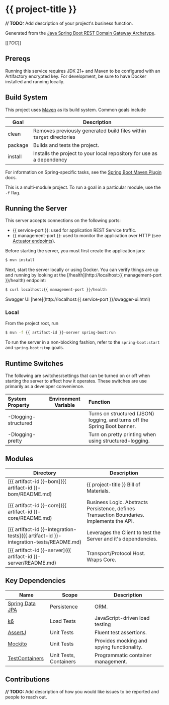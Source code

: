 # {{ project-title }}

**// TODO:** Add description of your project's business function.

Generated from the [Java Spring Boot REST Domain Gateway Archetype](https://github.com/p6m-archetypes/java-spring-boot-rest-domain-gateway-archetype). 

[[_TOC_]]

## Prereqs
Running this service requires JDK 21+ and Maven to be configured with an Artifactory encrypted key.
For development, be sure to have Docker installed and running locally.


## Build System
This project uses [Maven](https://maven.apache.org/) as its build system. Common goals include

| Goal    | Description                                                           |
|---------|-----------------------------------------------------------------------|
| clean   | Removes previously generated build files within `target` directories  |
| package | Builds and tests the project.                                         |
| install | Installs the project to your local repository for use as a dependency |

For information on Spring-specific tasks, see the [Spring Boot Maven Plugin](https://docs.spring.io/spring-boot/docs/current/maven-plugin/reference/htmlsingle/#?.?) docs.

This is a multi-module project. To run a goal in a particular module, use the `-f` flag.

## Running the Server
This server accepts connections on the following ports:
- {{ service-port }}: used for application REST Service traffic.
- {{ management-port }}: used to monitor the application over HTTP (see [Actuator endpoints](https://docs.spring.io/spring-boot/docs/current/reference/html/actuator.html#actuator.endpoints)).

Before starting the server, you must first create the application jars:
```bash
$ mvn install
```

Next, start the server locally or using Docker. You can verify things are up and running by looking at the [/health](http://localhost:{{ management-port }}/health) endpoint:
```bash
$ curl localhost:{{ management-port }}/health
```

Swagger UI [here](http://localhost:{{ service-port }}/swagger-ui.html)


### Local
From the project root, run
```bash
$ mvn -f {{ artifact-id }}-server spring-boot:run
```
To run the server in a non-blocking fashion, refer to the `spring-boot:start` and `spring-boot:stop` goals.

## Runtime Switches

The following are switches/settings that can be turned on or off when starting the server to affect how it operates. These
switches are use primarily as a developer convenience.

| System Property      | Environment Variable | Function                                                                  |
|:---------------------|----------------------|:--------------------------------------------------------------------------|
| -Dlogging-structured |                      | Turns on structured (JSON) logging, and turns off the Spring Boot banner. |
| -Dlogging-pretty     |                      | Turn on pretty printing when using structured-logging.                    |

## Modules

| Directory | Description |
| --------- | ----------- |
| [{{ artifact-id }}-bom]({{ artifact-id }}-bom/README.md) | {{ project-title }} Bill of Materials. |
| [{{ artifact-id }}-core]({{ artifact-id }}-core/README.md) | Business Logic. Abstracts Persistence, defines Transaction Boundaries. Implements the API. |
| [{{ artifact-id }}-integration-tests]({{ artifact-id }}-integration-tests/README.md) | Leverages the Client to test the Server and it's dependencies. |
| [{{ artifact-id }}-server]({{ artifact-id }}-server/README.md) | Transport/Protocol Host.  Wraps Core. |

## Key Dependencies

| Name                                                                                           | Scope                  | Description                                                            |
|------------------------------------------------------------------------------------------------|------------------------|------------------------------------------------------------------------|
| [Spring Data JPA](https://docs.spring.io/spring-data/jpa/docs/2.5.1/reference/html/#reference) | Persistence            | ORM.                                                                   | 
| [k6](https://k6.io/)                                                                           | Load Tests             | JavaScript-driven load testing                                         |
| [AssertJ](https://joel-costigliola.github.io/assertj/)                                         | Unit Tests             | Fluent test assertions.                                                |
| [Mockito](https://site.mockito.org/)                                                           | Unit Tests             | Provides mocking and spying functionality.                             |
| [TestContainers](https://www.testcontainers.org/)                                              | Unit Tests, Containers | Programmatic container management.                                     |

## Contributions
**// TODO:** Add description of how you would like issues to be reported and people to reach out.
